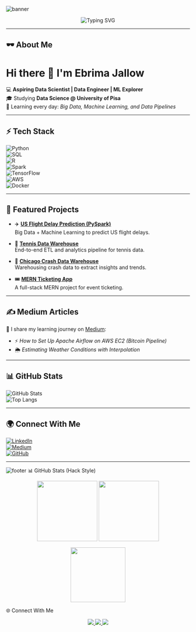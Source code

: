 <!-- Banner -->
![banner](https://capsule-render.vercel.app/api?type=rect&color=0:000000,100:0f0f0f&height=120&section=header&text=Ebrima%20Jallow%20⚡&fontSize=40&fontColor=00FF00&animation=fadeIn&fontAlignY=55)

<p align="center">
  <img src="https://readme-typing-svg.herokuapp.com?font=Fira+Code&size=22&pause=1000&color=00FF00&width=750&lines=Hello+World+🌍;Data+Science+%7C+Machine+Learning+%7C+Big+Data+%7C+Cloud;Transforming+Raw+Data+into+Actionable+Insights;Aspiring+Data+Scientist+%40+University+of+Pisa" alt="Typing SVG" />
</p>

---

## 🕶️ About Me  
# Hi there 👋 I'm Ebrima Jallow  

💻 **Aspiring Data Scientist | Data Engineer | ML Explorer**  
🎓 Studying **Data Science @ University of Pisa**  
🌱 Learning every day: *Big Data, Machine Learning, and Data Pipelines*  

---

## ⚡ Tech Stack  

![Python](https://img.shields.io/badge/-Python-3776AB?style=flat&logo=python&logoColor=white)  
![SQL](https://img.shields.io/badge/-SQL-336791?style=flat&logo=postgresql&logoColor=white)  
![R](https://img.shields.io/badge/-R-276DC3?style=flat&logo=r&logoColor=white)  
![Spark](https://img.shields.io/badge/-Apache%20Spark-E25A1C?style=flat&logo=apachespark&logoColor=white)  
![TensorFlow](https://img.shields.io/badge/-TensorFlow-FF6F00?style=flat&logo=tensorflow&logoColor=white)  
![AWS](https://img.shields.io/badge/-AWS-232F3E?style=flat&logo=amazonaws&logoColor=white)  
![Docker](https://img.shields.io/badge/-Docker-2496ED?style=flat&logo=docker&logoColor=white)  

---

## 🚀 Featured Projects  

- ✈️ **[US Flight Delay Prediction (PySpark)](https://github.com/jallow101/DDAM-UNIPI-US-Flight-Delay-Prediction-Big-Data-PySpark)**  
  Big Data + Machine Learning to predict US flight delays.  

- 🎾 **[Tennis Data Warehouse](https://github.com/jallow101/DSS-tennis-datawarehouse-unipi)**  
  End-to-end ETL and analytics pipeline for tennis data.  

- 🚦 **[Chicago Crash Data Warehouse](https://github.com/jallow101/DSS-Data-Warehouse-for-Crashes-in-Chicago-unipi)**  
  Warehousing crash data to extract insights and trends.  

- 🎟️ **[MERN Ticketing App](https://github.com/jallow101/mern-ticketing-app)**  
  A full-stack MERN project for event ticketing.  

---

## ✍️ Medium Articles  

📝 I share my learning journey on [Medium](https://medium.com/@jallow):  
- ⚡ *How to Set Up Apache Airflow on AWS EC2 (Bitcoin Pipeline)*  
- 🌦️ *Estimating Weather Conditions with Interpolation*  

---

## 📊 GitHub Stats  

![GitHub Stats](https://github-readme-stats.vercel.app/api?username=jallow101&show_icons=true&theme=tokyonight)  
![Top Langs](https://github-readme-stats.vercel.app/api/top-langs/?username=jallow101&layout=compact&theme=tokyonight)  

---

## 🌍 Connect With Me  

[![LinkedIn](https://img.shields.io/badge/LinkedIn-blue?style=flat&logo=linkedin)](https://www.linkedin.com/in/your-link-here)  
[![Medium](https://img.shields.io/badge/Medium-black?style=flat&logo=medium)](https://medium.com/@jallow)  
[![GitHub](https://img.shields.io/badge/GitHub-100000?style=flat&logo=github)](https://github.com/jallow101)  

---

![footer](https://capsule-render.vercel.app/api?type=waving&color=gradient&height=150&section=footer)
📊 GitHub Stats (Hack Style)
<p align="center"> <img src="https://github-readme-stats.vercel.app/api?username=jallow101&show_icons=true&theme=chartreuse-dark&hide_border=true" height="165"> <img src="https://github-readme-streak-stats.herokuapp.com/?user=jallow101&theme=chartreuse-dark&hide_border=true" height="165"> </p> <p align="center"> <img src="https://github-readme-stats.vercel.app/api/top-langs/?username=jallow101&layout=compact&theme=chartreuse-dark&hide_border=true" height="150"> </p>

🌐 Connect With Me
<p align="center"> <a href="https://www.linkedin.com/in/your-link-here"> <img src="https://img.shields.io/badge/LinkedIn-0e76a8?style=for-the-badge&logo=linkedin&logoColor=white" /> </a> <a href="https://medium.com/@jallow"> <img src="https://img.shields.io/badge/Medium-000000?style=for-the-badge&logo=medium&logoColor=white" /> </a> <a href="https://github.com/jallow101"> <img src="https://img.shields.io/badge/GitHub-000000?style=for-the-badge&logo=github&logoColor=white" /> </a> </p>

